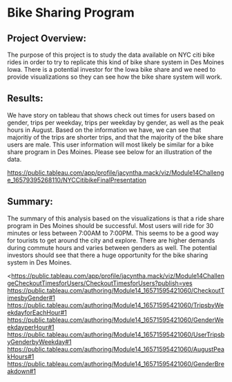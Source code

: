 # Bike Sharing Program

## Project Overview: 
The purpose of this project is to study the data available on NYC citi bike rides in order to try to replicate this kind of bike share system in Des Moines Iowa. There is a potential investor for the Iowa bike share and we need to provide visualizations so they can see how the bike share system will work.


## Results: 
We have story on tableau that shows check out times for users based on gender, trips per weekday, trips per weekday by gender, as well as the peak hours in August. Based on the information we have, we can see that majoritiy of the trips are shorter trips, and that the majority of the bike share users are male. This user information will most likely be similar for a bike share program in Des Moines. Please see below for an illustration of the data.

<https://public.tableau.com/app/profile/jacyntha.mack/viz/Module14Challenge_16579395268110/NYCCitibikeFinalPresentation>

## Summary:
The summary of this analysis based on the visualizations is that a ride share program in Des Moines should be successful. Most users will ride for 30 minutes or less between 7:00AM to 7:00PM. This seems to be a good way for tourists to get around the city and explore. There are higher demands during commute hours and varies between genders as well. The potential investors should see that there a huge opportunity for the bike sharing system in Des Moines. 

<https://public.tableau.com/app/profile/jacyntha.mack/viz/Module14ChallengeCheckoutTimesforUsers/CheckoutTimesforUsers?publish=yes
<https://public.tableau.com/authoring/Module14_16571595421060/CheckoutTimesbyGender#1>
<https://public.tableau.com/authoring/Module14_16571595421060/TripsbyWeekdayforEachHour#1>
<https://public.tableau.com/authoring/Module14_16571595421060/GenderWeekdayperHour#1>
<https://public.tableau.com/authoring/Module14_16571595421060/UserTripsbyGenderbyWeekday#1>
<https://public.tableau.com/authoring/Module14_16571595421060/AugustPeakHours#1>
<https://public.tableau.com/authoring/Module14_16571595421060/GenderBreakdown#1>

